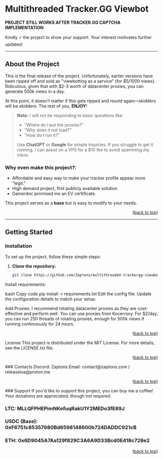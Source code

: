 <a name="readme-top"></a>

<!-- PROJECT LOGO -->
# Multithreaded Tracker.GG Viewbot

**PROJECT STILL WORKS AFTER TRACKER.GG CAPTCHA IMPLEMENTATION**  

Kindly ⭐ the project to show your support. Your interest motivates further updates!

---

## About the Project

This is the final release of the project. Unfortunately, earlier versions have been ripped off and sold as "viewbotting as a service" (for $5/1000 views). Ridiculous, given that with $2-3 worth of datacenter proxies, you can generate 500k views in a day.

At this point, it doesn’t matter if this gets ripped and resold again—skidders will be skidders. The rest of you, **ENJOY**!

> **Note:** I will not be responding to basic questions like:  
> - "Where do I put the proxies?"  
> - "Why does it not load?"  
> - "How do I run it?"  
> 
> Use **ChatGPT** or **Google** for simple inquiries. If you struggle to get it running, I can assist on a VPS for a $10 fee to avoid spamming my inbox.

### Why even make this project?:
* Affordable and easy way to make your tracker profile appear more “legit.”
* High demand project, first publicly available solution.
* Gamerdoc promised me an EV certificate.

This project serves as a **base** but is easy to modify to your needs.

<p align="right">(<a href="#readme-top">back to top</a>)</p>

---

## Getting Started

### Installation

To set up the project, follow these simple steps:

1. **Clone the repository:**
   ```bash
   git clone https://github.com/Zaptons/multithreaded-trackergg-viewbot-.git
Install requirements:

bash
Copy code
pip install -r requirements.txt
Edit the config file: Update the configuration details to match your setup.

Add Proxies: I recommend rotating datacenter proxies as they are cost-effective and perform well.
You can use proxies from Kocerroxy.
For $2/day, you can run 250 threads of rotating proxies, enough for 500k views if running continuously for 24 hours.

<p align="right">(<a href="#readme-top">back to top</a>)</p>
License
This project is distributed under the MIT License. For more details, see the LICENSE.txt file.

<p align="right">(<a href="#readme-top">back to top</a>)</p>
### Contacts
Discord: Zaptons
Email: contact@zaptons.com / releaselua@proton.me
<p align="right">(<a href="#readme-top">back to top</a>)</p>
### Support
If you'd like to support this project, you can buy me a coffee! Your donations are appreciated, though not required.

### LTC: MLLQFPHEPimNKefuqRakU1Y2MEDo3fE89J
### USDC (Base): 0xF6751c85357980Bd6598148600b724DADDC921cB
### ETH: 0x6D9045A7Aa129f829C3A6A9D33Bcd0E418c728e2
<p align="right">(<a href="#readme-top">back to top</a>)</p>
